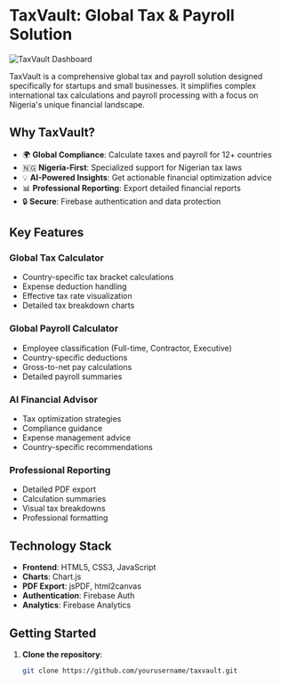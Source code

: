 # TaxVault: Global Tax & Payroll Solution

![TaxVault Dashboard](https://via.placeholder.com/800x400.png?text=TaxVault+Dashboard)

TaxVault is a comprehensive global tax and payroll solution designed specifically for startups and small businesses. It simplifies complex international tax calculations and payroll processing with a focus on Nigeria's unique financial landscape.

## Why TaxVault?

- 🌍 **Global Compliance**: Calculate taxes and payroll for 12+ countries
- 🇳🇬 **Nigeria-First**: Specialized support for Nigerian tax laws
- 💡 **AI-Powered Insights**: Get actionable financial optimization advice
- 📊 **Professional Reporting**: Export detailed financial reports
- 🔒 **Secure**: Firebase authentication and data protection

## Key Features

### Global Tax Calculator
- Country-specific tax bracket calculations
- Expense deduction handling
- Effective tax rate visualization
- Detailed tax breakdown charts

### Global Payroll Calculator
- Employee classification (Full-time, Contractor, Executive)
- Country-specific deductions
- Gross-to-net pay calculations
- Detailed payroll summaries

### AI Financial Advisor
- Tax optimization strategies
- Compliance guidance
- Expense management advice
- Country-specific recommendations

### Professional Reporting
- Detailed PDF export
- Calculation summaries
- Visual tax breakdowns
- Professional formatting

## Technology Stack

- **Frontend**: HTML5, CSS3, JavaScript
- **Charts**: Chart.js
- **PDF Export**: jsPDF, html2canvas
- **Authentication**: Firebase Auth
- **Analytics**: Firebase Analytics

## Getting Started

1. **Clone the repository**:
   ```bash
   git clone https://github.com/yourusername/taxvault.git